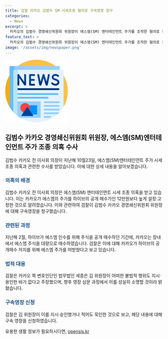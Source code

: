 ```yaml
---
title: 검찰 카카오 김범수 SM 시세조종 혐의로 구속영장 청구
categories:
  - News
excerpt: >
  카카오의 김범수 경영쇄신위원회 위원장이 에스엠(SM) 엔터테인먼트 주가를 조작한 혐의로 검찰에 구속영장을 청구당했다. 김 위원장은 에스엠 인수를 막기 위해 주가를 조작했다는 혐의를 받고 있으며, 카카오와 사모펀드가 함께 주가를 떠받쳤다는 주장이 있다. 카카오는 불법행위를 지시 또는 묵인한 것으로 의심되고, 검찰은 구속 영장을 신청했다. 반면, 카카오 측은 이를 부인하고 정상적인 수요에 기반한 장내 매수라고 주장하며 심밧 과정에서 성실히 소명하겠다고 밝혔다.
feature_text: >
  카카오의 김범수 경영쇄신위원회 위원장이 에스엠(SM) 엔터테인먼트 주가를 조작한 혐의로 검찰에 구속영장을 청구당했다. 김 위원장은 에스엠 인수를 막기 위해 주가를 조작했다는 혐의를 받고 있으며, 카카오와 사모펀드가 함께 주가를 떠받쳤다는 주장이 있다. 카카오는 불법행위를 지시 또는 묵인한 것으로 의심되고, 검찰은 구속 영장을 신청했다. 반면, 카카오 측은 이를 부인하고 정상적인 수요에 기반한 장내 매수라고 주장하며 심밧 과정에서 성실히 소명하겠다고 밝혔다.
image: '/assets/img/newspaper.png'
---
```


<p><img src="/assets/img/newspaper.png" alt="kimp 속보" /></p>

<h2 data-ke-size="size26">김범수 카카오 경영쇄신위원회 위원장, 에스엠(SM)엔터테인먼트 주가 조종 의혹 수사</h2>

<p data-ke-size="size16">김범수 카카오 전 이사회 의장이 지난해 10월23일, 에스엠(SM)엔터테인먼트 주가 시세 조종 의혹과 관련한 수사를 받았습니다. 이에 대한 상세 내용을 알아보겠습니다.</p>

<h3><b><span style="color: #1a5490;">의혹의 배경</span></b></h3>

<p data-ke-size="size16">김범수 카카오 전 이사회 의장은 에스엠(SM) 엔터테인먼트 시세 조종 의혹을 받고 있습니다. 이는 카카오가 에스엠의 주가를 하이브의 공개 매수가인 12만원보다 높게 설정·고정한 것으로 알려졌습니다. 이와 관련하여 검찰이 김범수 카카오 경영쇄신위원회 위원장에 대해 구속영장을 청구했습니다.</p>

<h3><b><span style="color: #1a5490;">관련된 과정</span></b></h3>

<p data-ke-size="size16">지난해 2월, 하이브가 에스엠 인수를 위해 주식을 공개 매수하던 기간에, 카카오는 장내에서 에스엠 주식을 대량으로 매수하였습니다. 검찰은 이에 대해 카카오가 하이브의 공개매수 저지를 위해 에스엠 주가를 떠받쳤다고 보고 있습니다.</p>

<h3><b><span style="color: #1a5490;">법적 대응</span></b></h3>

<p data-ke-size="size16">검찰은 카카오 쪽 변호인단인 법무법인 세종은 김 위원장이 어떠한 불법적 행위도 지시·용인한 바가 없다고 주장했으며, 향후 영장 심문 과정에서 이를 성실히 소명할 것이라 밝혔습니다.</p>

<h3><b><span style="color: #1a5490;">구속영장 신청</span></b></h3>

<p data-ke-size="size16">검찰은 김 위원장이 이를 지시·승인했거나 적어도 묵인한 것으로 보고, 해당 내용에 대해 구속 영장을 신청하였습니다.</p>
유용한 생활 정보가 필요하시다면, <a href="https://opensis.kr" rel="dofollow">opensis.kr</a>


